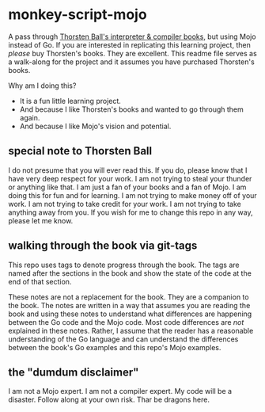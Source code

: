 # monkey-script-mojo

A pass through [Thorsten Ball's interpreter & compiler books](https://thorstenball.com/books/),
but using Mojo instead of Go. If you are interested in replicating this learning project,
then *please* buy Thorsten's books. They are excellent. This readme file serves as a walk-along
for the project and it assumes you have purchased Thorsten's books.

Why am I doing this?
- It is a fun little learning project.
- And because I like Thorsten's books and wanted to go through them again.
- And because I like Mojo's vision and potential.

## special note to Thorsten Ball

I do not presume that you will ever read this. If you do, please know that I have very deep respect
for your work. I am not trying to steal your thunder or anything like that. I am just a fan of your
books and a fan of Mojo. I am doing this for fun and for learning. I am not trying to make money
off of your work. I am not trying to take credit for your work. I am not trying to take anything
away from you. If you wish for me to change this repo in any way, please let me know.

## walking through the book via git-tags

This repo uses tags to denote progress through the book. The tags are named after the sections
in the book and show the state of the code at the end of that section.

These notes are not a replacement for the book. They are a companion to the book.
The notes are written in a way that assumes you are reading the book and using these notes
to understand what differences are happening between the Go code and the Mojo code.
Most code differences are *not* explained in these notes. Rather, I assume that the reader
has a reasonable understanding of the Go language and can understand the differences
between the book's Go examples and this repo's Mojo examples.

## the "dumdum disclaimer"

I am not a Mojo expert. I am not a compiler expert.  My code will be a disaster.
Follow along at your own risk. Thar be dragons here.
